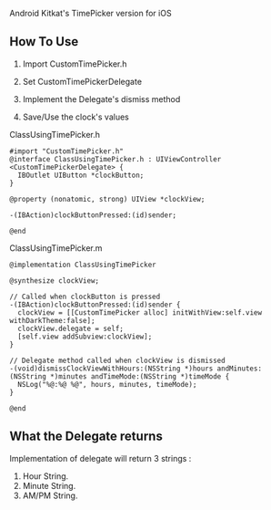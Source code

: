 Android Kitkat's TimePicker version for iOS

How To Use
---------------

1. Import CustomTimePicker.h

2. Set CustomTimePickerDelegate

3. Implement the Delegate's dismiss method

4. Save/Use the clock's values


  
  ClassUsingTimePicker.h
  ```
  #import "CustomTimePicker.h"
  @interface ClassUsingTimePicker.h : UIViewController <CustomTimePickerDelegate> {
    IBOutlet UIButton *clockButton;
  }
  
  @property (nonatomic, strong) UIView *clockView;
  
  -(IBAction)clockButtonPressed:(id)sender;
  
  @end
  ```
  
  ClassUsingTimePicker.m
  ```
  @implementation ClassUsingTimePicker
  
  @synthesize clockView;
  
  // Called when clockButton is pressed
  -(IBAction)clockButtonPressed:(id)sender {
    clockView = [[CustomTimePicker alloc] initWithView:self.view withDarkTheme:false];
    clockView.delegate = self;
    [self.view addSubview:clockView];
  }
  
  // Delegate method called when clockView is dismissed
  -(void)dismissClockViewWithHours:(NSString *)hours andMinutes:(NSString *)minutes andTimeMode:(NSString *)timeMode {
    NSLog("%@:%@ %@", hours, minutes, timeMode);
  }
  
  @end
  ```

What the Delegate returns
-------------------------

Implementation of delegate will return 3 strings :

1. Hour String.
2. Minute String.
3. AM/PM String.
